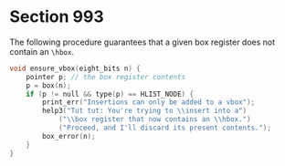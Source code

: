 # Section 993

The following procedure guarantees that a given box register does not contain an `\hbox`.

```c builder/page_builder.c
void ensure_vbox(eight_bits n) {
    pointer p; // the box register contents
    p = box(n);
    if (p != null && type(p) == HLIST_NODE) {
        print_err("Insertions can only be added to a vbox");
        help3("Tut tut: You're trying to \\insert into a")
            ("\\box register that now contains an \\hbox.")
            ("Proceed, and I'll discard its present contents.");
        box_error(n);
    }
}
```
